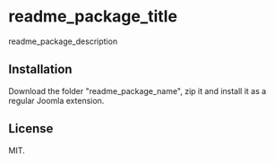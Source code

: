 # readme_package_title

readme_package_description

## Installation

Download the folder "readme_package_name", zip it and install it as a regular Joomla extension.

## License

MIT.


